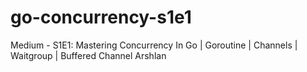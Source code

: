 # go-concurrency-s1e1
Medium - S1E1: Mastering Concurrency In Go | Goroutine | Channels | Waitgroup | Buffered Channel Arshlan
